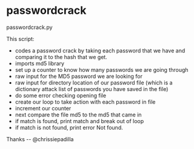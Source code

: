 # passwordcrack

passwordcrack.py

This script: 
- codes a password crack by taking each password that we have and comparing it to the hash that we get.
- imports md5 library
- set up a counter to know how many passwords we are going through
- raw input for the MD5 password we are looking for
- raw input for directory location of our password file (which is a dictionary attack list of passwords you have saved in the file)
- do some error checking opening file
- create our loop to take action with each password in file
- increment our counter
- next compare the file md5 to the md5 that came in
- if match is found, print match and break out of loop
- if match is not found, print error Not found.

Thanks -- @chrissiepadilla